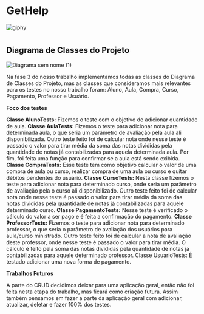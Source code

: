 # GetHelp

  ![giphy](https://user-images.githubusercontent.com/72228542/208158042-c63f5225-9ee6-4eae-a456-ed0a6d64f961.gif)
  
  


  

#

## Diagrama de Classes do Projeto

![Diagrama sem nome (1)](https://user-images.githubusercontent.com/72228542/208157226-c5e79d6c-7f34-4023-bea2-bc0a1ce59cfe.png)


Na fase 3 do nosso trabalho implementamos todas as classes do Diagrama de Classes do Projeto, mas as classes que consideramos mais relevantes para os testes no nosso trabalho foram: Aluno, Aula, Compra, Curso, Pagamento, Professor e Usuário. 


**Foco dos testes**

**Classe AlunoTests:** Fizemos o teste com o objetivo de adicionar quantidade de aula.
**Classe AulaTests:** Fizemos o teste para adicionar nota para determinada aula, o que seria um parâmetro de avaliação pela aula ali disponibilizada. Outro teste feito foi de calcular nota onde nesse teste é passado o valor para tirar média da soma das notas divididas pela quantidade de notas já contabilizadas para aquela determinada aula. Por fim, foi feita uma função para confirmar se a aula está sendo exibida.
**Classe CompraTests:** Esse teste tem como objetivo calcular o valor de uma compra de aula ou curso, realizar compra de uma aula ou curso e quitar débitos pendentes do usuário.
**Classe CursoTests:** Nesta classe fizemos o teste para adicionar nota para determinado curso, onde seria um parâmetro de avaliação pela o curso ali disponibilizado. Outro teste feito foi de calcular nota onde nesse teste é passado o valor para tirar média da soma das notas divididas pela quantidade de notas já contabilizadas para aquele determinado curso.
**Classe PagamentoTests:** Nesse teste é verificado o cálculo do valor a ser pago e é feita a confirmação do pagamento.
**Classe ProfessorTests:** Fizemos o teste para adicionar nota para determinado professor, o que seria o parâmetro de avaliação dos usuários para aula/curso ministrado. Outro teste feito foi de calcular a nota de avaliação deste professor, onde nesse teste é passado o valor para tirar média. O cálculo é feito pela soma das notas divididas pela quantidade de notas já contabilizadas para aquele determinado professor.
Classe UsuarioTests:  É testado adicionar uma nova forma de pagamento.

**Trabalhos Futuros**

A parte do CRUD decidimos deixar para uma aplicação geral, então não foi feita nesta etapa do trabalho, mas ficará como criação futura. Assim também pensamos em fazer a parte da aplicação geral com adicionar, atualizar, deletar e fazer 100% dos testes.

